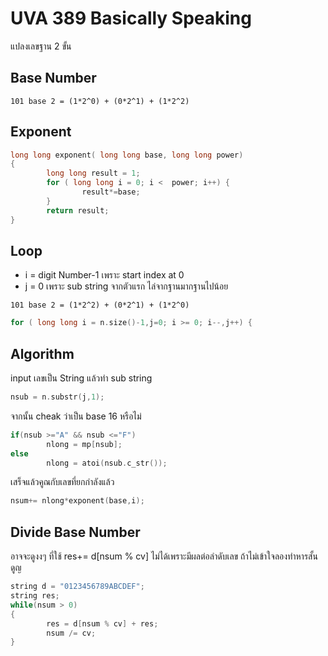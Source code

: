 # UVA 389 Basically Speaking
แปลงเลขฐาน 2 ขั้น

## Base Number
```
101 base 2 = (1*2^0) + (0*2^1) + (1*2^2)
```
## Exponent
```c++
long long exponent( long long base, long long power)
{
        long long result = 1;
        for ( long long i = 0; i <  power; i++) {
                result*=base;
        }
        return result;
}
```
## Loop
- i = digit Number-1 เพราะ start index at 0
- j = 0  เพราะ sub string จากตัวแรก ไล่จากฐานมากฐานไปน้อย
```
101 base 2 = (1*2^2) + (0*2^1) + (1*2^0)
```

```c++
for ( long long i = n.size()-1,j=0; i >= 0; i--,j++) {
```
## Algorithm

input เลขเป็น String แล้วทำ sub string
```c++
nsub = n.substr(j,1);
```
จากนั้น cheak  ว่าเป็น base 16 หรือไม่
```c++
if(nsub >="A" && nsub <="F")
        nlong = mp[nsub];
else
        nlong = atoi(nsub.c_str());
```
เสร็จแล้วคูณกับเลขที่ยกกำลังแล้ว
```c++
nsum+= nlong*exponent(base,i);
```
## Divide Base Number
อาจจะดูงงๆ ที่ใช้ res+= d[nsum % cv] ไม่ได้เพราะมีผลต่อลำดับเลข  ถ้าไม่เข้าใจลองทำหารสั้นดูญ
```c++
string d = "0123456789ABCDEF";
string res;
while(nsum > 0)
{
        res = d[nsum % cv] + res;
        nsum /= cv;
}
```
